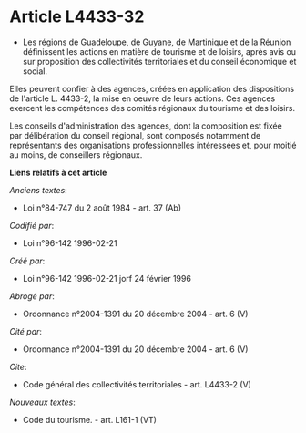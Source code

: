 # Article L4433-32

- Les régions de Guadeloupe, de Guyane, de Martinique et de la Réunion définissent les actions en matière de tourisme et de
loisirs, après avis ou sur proposition des collectivités territoriales et du conseil économique et social.

Elles peuvent confier à des agences, créées en application des dispositions de l'article L. 4433-2, la mise en oeuvre de
leurs actions. Ces agences exercent les compétences des comités régionaux du tourisme et des loisirs.

Les conseils d'administration des agences, dont la composition est fixée par délibération du conseil régional, sont composés
notamment de représentants des organisations professionnelles intéressées et, pour moitié au moins, de conseillers régionaux.

**Liens relatifs à cet article**

_Anciens textes_:

  - Loi n°84-747 du 2 août 1984 - art. 37 (Ab)

_Codifié par_:

  - Loi n°96-142 1996-02-21

_Créé par_:

  - Loi n°96-142 1996-02-21 jorf 24 février 1996

_Abrogé par_:

  - Ordonnance n°2004-1391 du 20 décembre 2004 - art. 6 (V)

_Cité par_:

  - Ordonnance n°2004-1391 du 20 décembre 2004 - art. 6 (V)

_Cite_:

  - Code général des collectivités territoriales - art. L4433-2 (V)

_Nouveaux textes_:

  - Code du tourisme. - art. L161-1 (VT)
